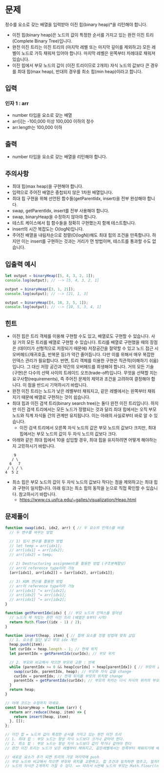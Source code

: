 # 문제
정수를 요소로 갖는 배열을 입력받아 이진 힙(binary heap)*을 리턴해야 합니다.

* 이진 힙(binary heap)은 노드의 값이 특정한 순서를 가지고 있는 완전 이진 트리(Complete Binary Tree)입니다.
* 완전 이진 트리는 이진 트리의 (마지막 레벨 또는 마지막 깊이를 제외하고) 모든 레벨이 노드로 가득 채워져 있어야 합니다. 마지막 레벨은 왼쪽부터 차례대로 채워져 있습니다.
* 이진 힙에서 부모 노드의 값이 (이진 트리이므로 2개의) 자식 노드의 값보다 큰 경우를 최대 힙(max heap), 반대의 경우를 최소 힙(min heap)이라고 합니다.

## 입력
### 인자 1 : arr
* number 타입을 요소로 갖는 배열
* arr[i]는 -100,000 이상 100,000 이하의 정수
* arr.length는 100,000 이하

## 출력
* number 타입을 요소로 갖는 배열을 리턴해야 합니다.

## 주의사항
* 최대 힙(max heap)을 구현해야 합니다.
* 입력으로 주어진 배열은 중첩되지 않은 1차원 배열입니다.
* 최대 힙 구현을 위해 선언된 함수들(getParentIdx, insert)을 전부 완성해야 합니다.
* swap, getParentIdx, insert를 전부 사용해야 합니다.
* swap, binaryHeap을 수정하지 않아야 합니다.
* 테스트 케이스에서 힙 함수들을 정확히 구현했는지 함께 테스트합니다.
* insert의 시간 복잡도는 O(logN)입니다.
* 주어진 배열을 내림차순으로 정렬(O(logN))해도 최대 힙의 조건을 만족합니다. 하지만 이는 insert를 구현하는 것과는 거리가 먼 방법이며, 테스트를 통과할 수도 없습니다.

## 입출력 예시
```javascript
let output = binaryHeap([5, 4, 3, 2, 1]);
console.log(output); // --> [5, 4, 3, 2, 1]

output = binaryHeap([3, 1, 21]);
console.log(output); // --> [21, 1, 3]

output = binaryHeap([4, 10, 3, 5, 1]);
console.log(output); // --> [10, 5, 3, 4, 1]
```

## 힌트
* 이진 힙은 트리 객체를 이용해 구현할 수도 있고, 배열로도 구현할 수 있습니다. 사실 거의 모든 트리를 배열로 구현할 수 있습니다. 트리를 배열로 구현했을 때의 장점은 (데이터가 선형적으로 저장되기 때문에) 저장공간을 절약할 수 있고 노드 접근 시 오버헤드(재귀호출, 반복문 등)가 약간 줄어듭니다. 다만 이를 위해서 매우 복잡한 인덱스 관리가 필요합니다. 반면, 트리 객체를 이용한 구현은 직관적(이해하기 쉬움)입니다. 그 대신 저장 공간과 약간의 오버헤드를 희생해야 합니다. 거의 모든 기술(구현)은 다수의 선택 사이의 트레이드 오프(trade-off)입니다. 무엇을 선택할 지는 요구사항(requirements), 즉 주어진 문제의 제약과 조건을 고려하여 결정해야 합니다. 이 점을 반드시 기억하시기 바랍니다.
* 완전 이진 트리는 노드가 낮은 레벨부터 채워지고, 같은 레벨에서는 왼쪽부터 채워지기 때문에 배열로 구현하는 것이 쉽습니다.
* 최대 힙과 이진 검색 트리(binary search tree)는 둘다 완전 이진 트리입니다. 하지만 이진 검색 트리에서는 모든 노드가 정렬되는 것과 달리 최대 힙에서는 오직 부모 노드와 직계 자식들 간의 관계만 유지됩니다. 이는 아래의 사실로부터 바로 알 수 있습니다.
  * 이진 검색 트리에서 오른쪽 자식 노드의 값은 부모 노드의 값보다 크지만, 최대 힙에서는 부모 노드의 값이 두 자식 노드의 값보다 크다.
* 아래와 같은 최대 힙에서 10을 삽입할 경우, 최대 힙을 유지하려면 어떻게 해야하는 지 고민하시기 바랍니다.
```
    9
   / \
  6   7
 / \ / \
4  5 2
```
* 최소 힙은 부모 노드의 값이 두 자식 노드의 값보다 작다는 점을 제외하고는 최대 힙과 구현이 일치합니다. 아래 링크는 최소 힙의 동작을 눈으로 직접 확인할 수 있습니다. 참고하시기 바랍니다.
  * https://www.cs.usfca.edu/~galles/visualization/Heap.html

## 문제풀이
```javascript
function swap(idx1, idx2, arr) { // 두 요소의 인덱스를 바꿈
  // 두 변수를 바꾸는 방법

  // 1) 임시 변수를 활용한 방법
  // let temp = arr[idx1];
  // arr[idx1] = arr[idx2];
  // arr[idx2] = temp;

  // 2) Destructuring assignment를 활용한 방법 (구조분해할당)
  // arr이 reference type이라 가능
  [arr[idx1], arr[idx2]] = [arr[idx2], arr[idx1]];

  // 3) XOR 연산을 활용한 방법
  // arr이 reference type이라 가능
  // arr[idx1] ^= arr[idx2];
  // arr[idx2] ^= arr[idx1];
  // arr[idx1] ^= arr[idx2];
}

function getParentIdx(idx) { // 부모 노드의 인덱스를 알아냄
  // 노드가 꽉 차있는 완전 이진 트리 (배열은 0부터 시작)
  return Math.floor((idx - 1) / 2);
}

function insert(heap, item) { // 힙에 요소를 정렬 방법에 맞춰 삽입
  // 1. 요소를 일단 넣고 부모 idx 계산
  heap.push(item);
  let curIdx = heap.length - 1; // 현재 위치
  let parentIdx = getParentIdx(curIdx); // 부모 위치

  // 2. 부모와 비교해서 작으면 부모와 교환 : 반복
  while (parentIdx >= 0 && heap[curIdx] > heap[parentIdx]) { // 부모의 값이 존재하고 부모의 값보다 자식의 값이 클 때까지
    swap(curIdx, parentIdx, heap); // 부모와 자식 값을 change
    curIdx = parentIdx; // 현재 위치를 부모의 위치랑 change
    parentIdx = getParentIdx(curIdx); // 부모의 위치는 다시 자식의 위치의 부모의 위치가 된다.
  }
  return heap;
}

// 아래 코드는 수정하지 마세요.
const binaryHeap = function (arr) {
  return arr.reduce((heap, item) => {
    return insert(heap, item);
  }, []);
};

// 이진 힙 = 노드의 값이 특정한 순서를 가지고 있는 완전 이진 트리
// 1. 최대 힙 : 부모 노드는 항상 자식 노드보다 크거나 같아야 한다.
// 2. 최소 힙 : 부모 노드는 항상 자식 노드보다 값이 작거나 같아야 한다
// 완전 이진 트리는 노드가 낮은 레벨부터 채워지고, 같은레벨에서는 왼쪽부터 채워지기에 배열로 구현

// 새로운 요소가 추가 되면 트리의 가장 마지막에 push
// 부모 노드와 비교해서 작으면 부모와 위치를 교환하고, 힙 조건과 일치하면 멈추고, 일치하지 않으면 반복
// 노드의 자식은 2개까지 가질 수 있다. => 따라서 n번째 노드의 부모는 Math.floor((n-1) / 2)와 동일하다.
```
